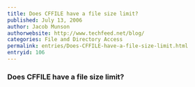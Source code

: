 ```yaml
---
title: Does CFFILE have a file size limit?
published: July 13, 2006
author: Jacob Munson
authorwebsite: http://www.techfeed.net/blog/
categories: File and Directory Access
permalink: entries/Does-CFFILE-have-a-file-size-limit.html
entryid: 106
---
```


<h3>Does CFFILE have a file size limit?</h3>



